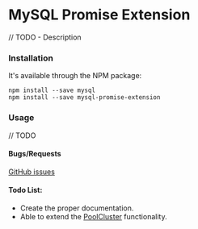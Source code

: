 # MySQL Promise Extension

// TODO - Description

### Installation
It's available through the NPM package:

    npm install --save mysql
    npm install --save mysql-promise-extension

### Usage

// TODO

#### Bugs/Requests
[GitHub issues](https://github.com/rikmms/mysql-promise-extension/issues)

#### Todo List:
 - Create the proper documentation.
 - Able to extend the [PoolCluster](https://www.npmjs.com/package/mysql#poolcluster) functionality.